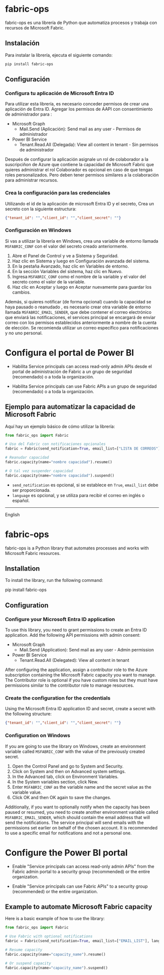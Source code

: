 # fabric-ops

fabric-ops es una librería de Python que automatiza procesos y trabaja con recursos de Microsoft Fabric.

## Instalación

Para instalar la librería, ejecuta el siguiente comando:

```bash
pip install fabric-ops
```

## Configuración

### Configura tu aplicación de Microsoft Entra ID

Para utilizar esta librería, es necesario conceder permisos de crear una aplicación de Entra ID. Agregar los permisos de AAPI con consentimiento de administrador para :

- Microsoft Graph
  - Mail.Send (Aplicación): Send mail as any user - Permisos de administrador
- Power BI Service
  - Tenant.Read.All (Delegada): View all content in tenant - Sin permisos de administrador

Después de configurar la aplicación asignale un rol de colaborador a la suscripciñon de Azure que contiene la capacidad de Microsoft Fabric que quieres administrar el rol Colaborador es opcional en caso de que tengas roles personalizados. Pero deben tener permisos similares a la colaboración para administrar recursos.

### Crea la configuración para las credenciales

Utilizando el id de la aplicación de microsoft Entra ID y el secreto, Crea un secreto con la siguiente estructura:

```json
{"tenant_id": "","client_id": "","client_secret": ""}
```

### Configuración en Windows

Si vas a utilizar la librería en Windows, crea una variable de entorno llamada `MSFABRIC_CONF` con el valor del secreto creado anteriormente.

1. Abre el Panel de Control y ve a Sistema y Seguridad.
2. Haz clic en Sistema y luego en Configuración avanzada del sistema.
3. En la pestaña Avanzado, haz clic en Variables de entorno.
4. En la sección Variables del sistema, haz clic en Nuevo.
5. Ingresa `MSFABRIC_CONF` como el nombre de la variable y el valor del secreto como el valor de la variable.
6. Haz clic en Aceptar y luego en Aceptar nuevamente para guardar los cambios.

Además, si quieres notificar (de forma opcional) cuando la capacidad se haya pausado o reanudado , es necesario crear otra variable de entorno llamada `MSFABRIC_EMAIL_SENDER`, que debe contener el correo electrónico que enviará las notificaciones, el services principal se encargará de enviar correo con los permisos establecidos anteriormente a nombre de la cuenta de elección. Se recomienda utilizar un correo específico para notificaciones y no uno personal.

# Configura el portal de Power BI

- Habilita Service principals can access read-only admin APIs desde el portal de administración de Fabric a un grupo de seguridad (recomendado) o a toda la organización.

- Habilita Service principals can use Fabric APIs a un grupo de seguridad (recomendado) o a toda la organización.


## Ejemplo para automatizar la capacidad de Microsoft Fabric

Aquí hay un ejemplo básico de cómo utilizar la librería:

```python
from fabric_ops import Fabric

# Uso del Fabric con notificaciones opcionales
fabric = Fabric(send_notification=True, email_list=["LISTA DE CORREOS"], language="es")

# Reanudar capacidad
fabric.capacity(name="nombre capacidad").resume()

# O tal vez suspender capacidad
fabric.capacity(name="nombre capacidad").suspend()
```

- `send_notification` es opcional, si se establece en `True`, `email_list` debe ser proporcionada.
- `language` es opcional, y se utiliza para recibir el correo en inglés o español.



--------------------------------------------------------------------------------------------------------------------

English



# fabric-ops

fabric-ops is a Python library that automates processes and works with Microsoft Fabric resources.

## Installation

To install the library, run the following command:

pip install fabric-ops

## Configuration

### Configure your Microsoft Entra ID application

To use this library, you need to grant permissions to create an Entra ID application. Add the following API permissions with admin consent:

- Microsoft Graph
  - Mail.Send (Application): Send mail as any user - Admin permission
- Power BI Service
  - Tenant.Read.All (Delegated): View all content in tenant

After configuring the application, assign a contributor role to the Azure subscription containing the Microsoft Fabric capacity you want to manage. The Contributor role is optional if you have custom roles but they must have permissions similar to the contributor role to manage resources.

### Create the configuration for the credentials

Using the Microsoft Entra ID application ID and secret, create a secret with the following structure:
```json
{"tenant_id": "","client_id": "","client_secret": ""}
```
### Configuration on Windows

If you are going to use the library on Windows, create an environment variable called `MSFABRIC_CONF` with the value of the previously created secret.

1. Open the Control Panel and go to System and Security.
2. Click on System and then on Advanced system settings.
3. In the Advanced tab, click on Environment Variables.
4. In the System variables section, click New.
5. Enter `MSFABRIC_CONF` as the variable name and the secret value as the variable value.
6. Click OK and then OK again to save the changes.

Additionally, if you want to optionally notify when the capacity has been paused or resumed, you need to create another environment variable called `MSFABRIC_EMAIL_SENDER`, which should contain the email address that will send the notifications. The service principal will send emails with the permissions set earlier on behalf of the chosen account. It is recommended to use a specific email for notifications and not a personal one.

# Configure the Power BI portal

- Enable "Service principals can access read-only admin APIs" from the Fabric admin portal to a security group (recommended) or the entire organization.

- Enable "Service principals can use Fabric APIs" to a security group (recommended) or the entire organization.

## Example to automate Microsoft Fabric capacity

Here is a basic example of how to use the library:

```python
from fabric_ops import Fabric

# Use Fabric with optional notifications
fabric = Fabric(send_notification=True, email_list=["EMAIL_LIST"], language="es")

# Resume capacity
fabric.capacity(name="capacity_name").resume()

# Or suspend capacity
fabric.capacity(name="capacity_name").suspend()

```

